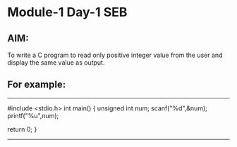 #  Module-1 Day-1 SEB
## AIM:
To write a C program to read only positive integer value from the user and display the same value as output.

## For example:
***
#include <stdio.h>
int main()
{
   unsigned int num;
    scanf("%d",&num);
    printf("%u",num);
    
  
  return 0;
}
***

